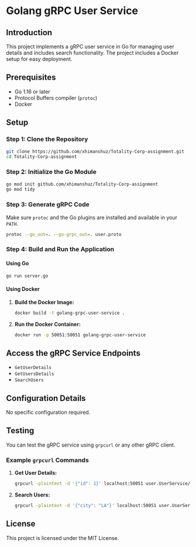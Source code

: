 
# Golang gRPC User Service

## Introduction

This project implements a gRPC user service in Go for managing user details and includes search functionality. The project includes a Docker setup for easy deployment.

## Prerequisites

- Go 1.16 or later
- Protocol Buffers compiler (`protoc`)
- Docker

## Setup

### Step 1: Clone the Repository

```sh
git clone https://github.com/xhimanshuz/Totality-Corp-assignment.git
cd Totality-Corp-assignment
```

### Step 2: Initialize the Go Module

```sh
go mod init github.com/xhimanshuz/Totality-Corp-assignment
go mod tidy
```

### Step 3: Generate gRPC Code

Make sure `protoc` and the Go plugins are installed and available in your `PATH`.

```sh
protoc --go_out=. --go-grpc_out=. user.proto
```

### Step 4: Build and Run the Application

#### Using Go

```sh
go run server.go
```

#### Using Docker

1. **Build the Docker Image:**

   ```sh
   docker build -t golang-grpc-user-service .
   ```

2. **Run the Docker Container:**

   ```sh
   docker run -p 50051:50051 golang-grpc-user-service
   ```

## Access the gRPC Service Endpoints

- `GetUserDetails`
- `GetUsersDetails`
- `SearchUsers`

## Configuration Details

No specific configuration required.

## Testing

You can test the gRPC service using `grpcurl` or any other gRPC client.

### Example `grpcurl` Commands

1. **Get User Details:**

   ```sh
   grpcurl -plaintext -d '{"id": 1}' localhost:50051 user.UserService/GetUserDetails
   ```

2. **Search Users:**

   ```sh
   grpcurl -plaintext -d '{"city": "LA"}' localhost:50051 user.UserService/SearchUsers
   ```

## License

This project is licensed under the MIT License.
